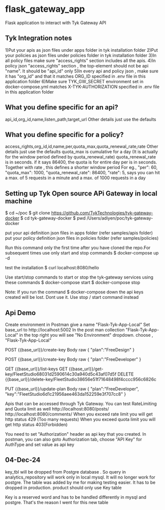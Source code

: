# flask_gateway_app
Flask application to interact with Tyk Gateway API

Tyk Integration notes
------------------
1)Put your apis as json files under apps folder in tyk installation folder
2)Put your policies as json files under policies folder in tyk installation folder
3)In all policy files make sure "access_rights" section includes all the apis.
4)In policy json "access_rights" section , the top-element
should not be api "name". It should be "api_id" only
5)In every api and policy json , make sure it has "org_id" and that it matches ORG_ID 
specified in .env file in this application folder
6)Make sure TYK_GW_SECRET environment set in docker-compose.yml matches X-TYK-AUTHORIZATION
specified in .env file in this application folder

What you define specific  for an api?
-----------------
api_id,org_id,name,listen_path,target_url
Other details just use the defaults

What you define specific for a policy?
---------------------------
access_rights,org_id,id,name,per,quota_max,quota_renewal_rate,rate
Other details just use the defaults
quota_max is cumulative for a day (It is actually for the window period defined by quota_renewal_rate)
quota_renewal_rate is in seconds. if it says 86400, the quota is for entire day
per is in seconds. Together with rate , this defines a shorter window period
For eg., 
  "per": 60,
  "quota_max": 1000,
  "quota_renewal_rate": 86400,
  "rate": 5,
says you can hit a max. of 5 requests in a minute and a max. of 1000 requests in a day


Setting up Tyk Open source APi Gateway in local machine
--------------------------------------------------------
$ cd ~/poc
$ git clone https://github.com/TykTechnologies/tyk-gateway-docker
$ cd tyk-gateway-docker
$ pwd
/Users/adiyen/poc/tyk-gateway-docker


put your api definition json files in apps folder (refer samples/apis folder)
put your policy definition json files in policies folder (refer samples/policies)

Run this command only the first time after you have cloned the repo.For subsequent times
use only start and stop commands
$ docker-compose up -d

test the installation
$ curl localhost:8080/hello

Use start/stop commands to start or stop the tyk-gateway services using these commands
$ docker-compose start
$ docker-compose stop

Note: If you run the command
$ docker-compose down 
the api keys created will be lost. Dont use it. Use stop / start command instead


Api Demo
---------
Create environment in Postman give a name "Flask-Tyk-App-Local"
Set base_url to http://localhost:5002
In the post man collection "Flask-Tyk-App-Local" in the top right you
will see "No Environment" dropdown. choose , "Flask-Tyk-App-Local"

POST {{base_url}}/create-key
Body raw
{
    "plan":"FreeDesign"
}

POST {{base_url}}/create-key
Body raw
{
    "plan":"FreeDeveloper"
}

GET {{base_url}}/list-keys
GET {{base_url}}/get-key/FleetStudio68031d2590614c30a940d5c43af07d5f
DELETE {{base_url}}/delete-key/FleetStudio38656e51f71648498f4cccc956c6826c


PUT {{base_url}}/update-plan
Body raw
{
    "plan":"FreeDeveloper",
    "key":"FleetStudio6d1c21956aee463da152259e3f707cc8"
}

Apis that can be accessed through Tyk Gateway. You can test RateLimiting and Quota limit as well
http://localhost:8080/posts/
http://localhost:8080/comments/
When you exceed rate limit you will get http status 429 (Too many requests)
When you exceed quota limit you will get http status 403(Forbidden)

You need to set "Authorization" header as api key that you created.
In postman, you can also goto Authorization tab, choose "API Key" for AuthType
and set value as api key

04-Dec-24
--------
key_tbl will be dropped from Postgre database . So query in 
analytics_repository will work only in local mysql. It will no longer 
work for postgre. The table was added by me for making testing easier.
It has to be dropped in production. product should only use Key table

Key is a reserved word and has to be handled differently in mysql
and postgre. That's the reason I went for this new table



